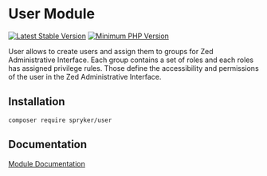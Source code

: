 # User Module
[![Latest Stable Version](https://poser.pugx.org/spryker/user/v/stable.svg)](https://packagist.org/packages/spryker/user)
[![Minimum PHP Version](https://img.shields.io/badge/php-%3E%3D%207.4-8892BF.svg)](https://php.net/)

User allows to create users and assign them to groups for Zed Administrative Interface. Each group contains a set of roles and each roles has assigned privilege rules. Those define the accessibility and permissions of the user in the Zed Administrative Interface.

## Installation

```
composer require spryker/user
```

## Documentation

[Module Documentation](https://academy.spryker.com/developing_with_spryker/module_guide/user_rights_management.html)
